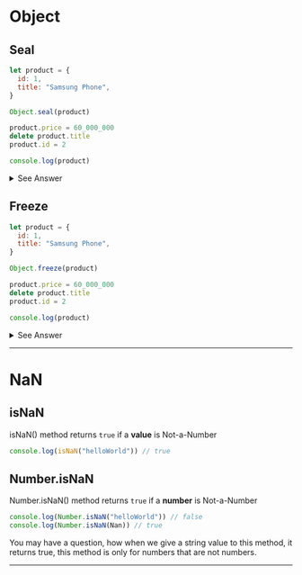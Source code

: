 # Object

## Seal

```js
let product = {
  id: 1,
  title: "Samsung Phone",
}

Object.seal(product)

product.price = 60_000_000
delete product.title
product.id = 2

console.log(product)
```

<details>
  <summary>See Answer</summary>

```js
{
  id: 2,
  title: "Samsung Phone",
}
```

</details>

## Freeze

```js
let product = {
  id: 1,
  title: "Samsung Phone",
}

Object.freeze(product)

product.price = 60_000_000
delete product.title
product.id = 2

console.log(product)
```

<details>
  <summary>See Answer</summary>

```js
{
  id: 1,
  title: "Samsung Phone",
}
```

</details>

<hr/>

# NaN

## isNaN

isNaN() method returns `true` if a <b>value</b> is Not-a-Number

```js
console.log(isNaN("helloWorld")) // true
```

## Number.isNaN

Number.isNaN() method returns `true` if a <b>number</b> is Not-a-Number

```js
console.log(Number.isNaN("helloWorld")) // false
console.log(Number.isNaN(Nan)) // true
```

You may have a question, how when we give a string value to this method, it returns true, this method is only for numbers that are not numbers.

<hr/>
